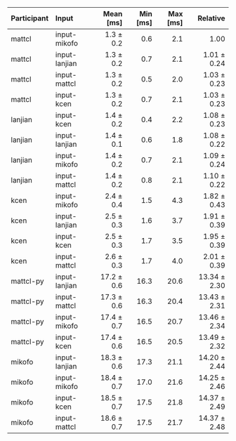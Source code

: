 | Participant | Input | Mean [ms] | Min [ms] | Max [ms] | Relative |
|:---|:---|---:|---:|---:|---:|
| mattcl | input-mikofo | 1.3 ± 0.2 | 0.6 | 2.1 | 1.00 |
| mattcl | input-lanjian | 1.3 ± 0.2 | 0.7 | 2.1 | 1.01 ± 0.24 |
| mattcl | input-mattcl | 1.3 ± 0.2 | 0.5 | 2.0 | 1.03 ± 0.23 |
| mattcl | input-kcen | 1.3 ± 0.2 | 0.7 | 2.1 | 1.03 ± 0.23 |
| lanjian | input-kcen | 1.4 ± 0.2 | 0.4 | 2.2 | 1.08 ± 0.23 |
| lanjian | input-lanjian | 1.4 ± 0.1 | 0.6 | 1.8 | 1.08 ± 0.22 |
| lanjian | input-mikofo | 1.4 ± 0.2 | 0.7 | 2.1 | 1.09 ± 0.24 |
| lanjian | input-mattcl | 1.4 ± 0.2 | 0.8 | 2.1 | 1.10 ± 0.22 |
| kcen | input-mikofo | 2.4 ± 0.4 | 1.5 | 4.3 | 1.82 ± 0.43 |
| kcen | input-lanjian | 2.5 ± 0.3 | 1.6 | 3.7 | 1.91 ± 0.39 |
| kcen | input-kcen | 2.5 ± 0.3 | 1.7 | 3.5 | 1.95 ± 0.39 |
| kcen | input-mattcl | 2.6 ± 0.3 | 1.7 | 4.0 | 2.01 ± 0.39 |
| mattcl-py | input-lanjian | 17.2 ± 0.6 | 16.3 | 20.6 | 13.34 ± 2.30 |
| mattcl-py | input-mattcl | 17.3 ± 0.6 | 16.3 | 20.4 | 13.43 ± 2.31 |
| mattcl-py | input-mikofo | 17.4 ± 0.7 | 16.5 | 20.7 | 13.46 ± 2.34 |
| mattcl-py | input-kcen | 17.4 ± 0.6 | 16.5 | 20.5 | 13.49 ± 2.32 |
| mikofo | input-lanjian | 18.3 ± 0.6 | 17.3 | 21.1 | 14.20 ± 2.44 |
| mikofo | input-mikofo | 18.4 ± 0.7 | 17.0 | 21.6 | 14.25 ± 2.46 |
| mikofo | input-kcen | 18.5 ± 0.7 | 17.5 | 21.8 | 14.37 ± 2.49 |
| mikofo | input-mattcl | 18.6 ± 0.7 | 17.5 | 21.7 | 14.37 ± 2.48 |
